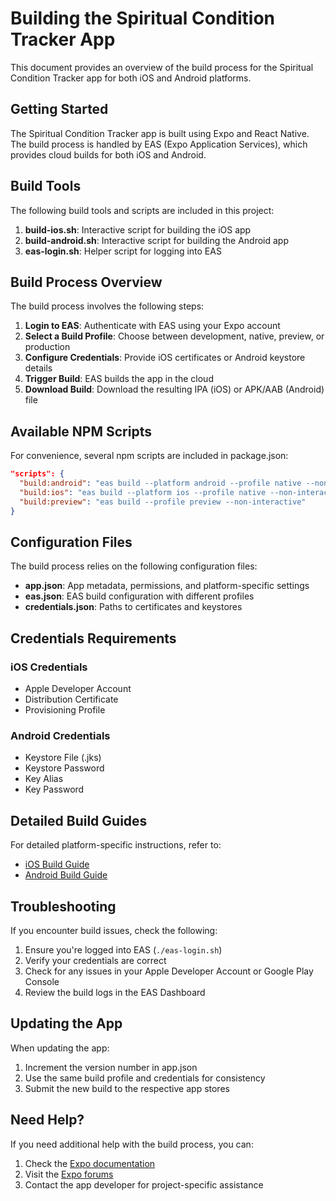 # Building the Spiritual Condition Tracker App

This document provides an overview of the build process for the Spiritual Condition Tracker app for both iOS and Android platforms.

## Getting Started

The Spiritual Condition Tracker app is built using Expo and React Native. The build process is handled by EAS (Expo Application Services), which provides cloud builds for both iOS and Android.

## Build Tools

The following build tools and scripts are included in this project:

1. **build-ios.sh**: Interactive script for building the iOS app
2. **build-android.sh**: Interactive script for building the Android app
3. **eas-login.sh**: Helper script for logging into EAS

## Build Process Overview

The build process involves the following steps:

1. **Login to EAS**: Authenticate with EAS using your Expo account
2. **Select a Build Profile**: Choose between development, native, preview, or production
3. **Configure Credentials**: Provide iOS certificates or Android keystore details
4. **Trigger Build**: EAS builds the app in the cloud
5. **Download Build**: Download the resulting IPA (iOS) or APK/AAB (Android) file

## Available NPM Scripts

For convenience, several npm scripts are included in package.json:

```json
"scripts": {
  "build:android": "eas build --platform android --profile native --non-interactive",
  "build:ios": "eas build --platform ios --profile native --non-interactive",
  "build:preview": "eas build --profile preview --non-interactive"
}
```

## Configuration Files

The build process relies on the following configuration files:

- **app.json**: App metadata, permissions, and platform-specific settings
- **eas.json**: EAS build configuration with different profiles
- **credentials.json**: Paths to certificates and keystores

## Credentials Requirements

### iOS Credentials
- Apple Developer Account
- Distribution Certificate
- Provisioning Profile

### Android Credentials
- Keystore File (.jks)
- Keystore Password
- Key Alias
- Key Password

## Detailed Build Guides

For detailed platform-specific instructions, refer to:

- [iOS Build Guide](ios-build-guide.md)
- [Android Build Guide](android-build-guide.md)

## Troubleshooting

If you encounter build issues, check the following:

1. Ensure you're logged into EAS (`./eas-login.sh`)
2. Verify your credentials are correct
3. Check for any issues in your Apple Developer Account or Google Play Console
4. Review the build logs in the EAS Dashboard

## Updating the App

When updating the app:

1. Increment the version number in app.json
2. Use the same build profile and credentials for consistency
3. Submit the new build to the respective app stores

## Need Help?

If you need additional help with the build process, you can:

1. Check the [Expo documentation](https://docs.expo.dev/build/introduction/)
2. Visit the [Expo forums](https://forums.expo.dev/)
3. Contact the app developer for project-specific assistance